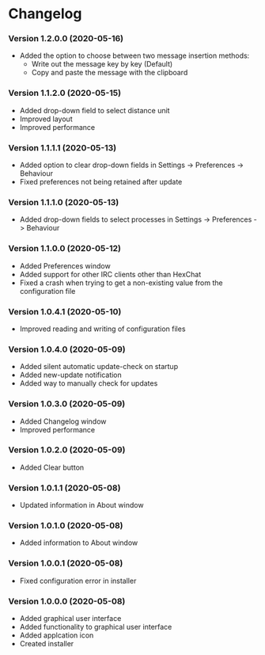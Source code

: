 ﻿# Changelog
### Version 1.2.0.0 (2020-05-16)
+ Added the option to choose between two message insertion methods:
  + Write out the message key by key (Default)
  + Copy and paste the message with the clipboard
### Version 1.1.2.0 (2020-05-15)
+ Added drop-down field to select distance unit
+ Improved layout
+ Improved performance
### Version 1.1.1.1 (2020-05-13)
+ Added option to clear drop-down fields in Settings -> Preferences -> Behaviour
+ Fixed preferences not being retained after update
### Version 1.1.1.0 (2020-05-13)
+ Added drop-down fields to select processes in Settings -> Preferences -> Behaviour
### Version 1.1.0.0 (2020-05-12)
+ Added Preferences window
+ Added support for other IRC clients other than HexChat
+ Fixed a crash when trying to get a non-existing value from the configuration file
### Version 1.0.4.1 (2020-05-10)
+ Improved reading and writing of configuration files
### Version 1.0.4.0 (2020-05-09)
+ Added silent automatic update-check on startup
+ Added new-update notification
+ Added way to manually check for updates
### Version 1.0.3.0 (2020-05-09)
+ Added Changelog window
+ Improved performance
### Version 1.0.2.0 (2020-05-09)
+ Added Clear button
### Version 1.0.1.1 (2020-05-08)
+ Updated information in About window
### Version 1.0.1.0 (2020-05-08)
+ Added information to About window
### Version 1.0.0.1 (2020-05-08)
+ Fixed configuration error in installer
### Version 1.0.0.0 (2020-05-08)
+ Added graphical user interface
+ Added functionality to graphical user interface
+ Added applcation icon
+ Created installer